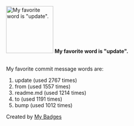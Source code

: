 <img src="https://my-badges.github.io/my-badges/favorite-word.png" alt="My favorite word is &quot;update&quot;." title="My favorite word is &quot;update&quot;." width="128">
<strong>My favorite word is &quot;update&quot;.</strong>
<br><br>

My favorite commit message words are:

1. update (used 2767 times)
2. from (used 1557 times)
3. readme.md (used 1214 times)
4. to (used 1191 times)
5. bump (used 1012 times)


Created by <a href="https://github.com/my-badges/my-badges">My Badges</a>
